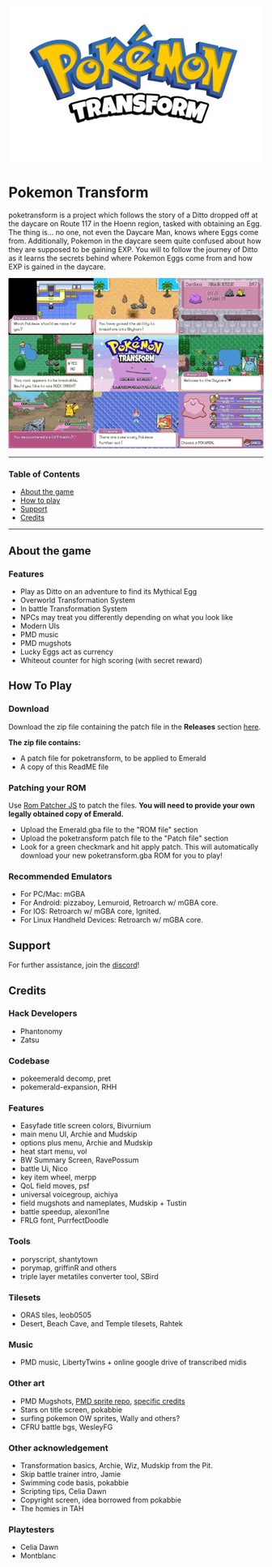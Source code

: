 ![Transform Logo](Transform_Logo.png)

# Pokemon Transform

poketransform is a project which follows the story of a Ditto dropped off at the daycare on Route 117 in the Hoenn region, tasked with obtaining an Egg. The thing is... no one, not even the Daycare Man, knows where Eggs come from. Additionally, Pokemon in the daycare seem quite confused about how they are supposed to be gaining EXP. You will to follow the journey of Ditto as it learns the secrets behind where Pokemon Eggs come from and how EXP is gained in the daycare.

<div align="center">
<img src="Transform_Collage.png" alt="Transform Collage">
</div>

---
### Table of Contents

* [About the game](#about-the-game)
* [How to play](#how-to-play)
* [Support](#support)
* [Credits](#credits)
---

## About the game

### Features

* Play as Ditto on an adventure to find its Mythical Egg
* Overworld Transformation System
* In battle Transformation System
* NPCs may treat you differently depending on what you look like
* Modern UIs
* PMD music
* PMD mugshots
* Lucky Eggs act as currency
* Whiteout counter for high scoring (with secret reward)

## How To Play

### Download

Download the zip file containing the patch file in the **Releases** section [here](https://github.com/Ddaretrogamer/Transform/releases).

**The zip file contains:**

* A patch file for poketransform, to be applied to Emerald
* A copy of this ReadME file

### Patching your ROM

Use [Rom Patcher JS](https://www.marcrobledo.com/RomPatcher.js/legacy/) to patch the files.
**You will need to provide your own legally obtained copy of Emerald.**

* Upload the Emerald.gba file to the "ROM file" section
* Upload the poketransform patch file to the "Patch file" section
* Look for a green checkmark and hit apply patch.
  This will automatically download your new poketransform.gba ROM for you to play!

### Recommended Emulators

* For PC/Mac: mGBA
* For Android: pizzaboy, Lemuroid, Retroarch w/ mGBA core.
* For IOS: Retroarch w/ mGBA core, Ignited.
* For Linux Handheld Devices: Retroarch w/ mGBA core.

## Support

For further assistance, join the [discord](https://discord.gg/5KaesJHx9e)!

## Credits

### Hack Developers

* Phantonomy
* Zatsu

### Codebase

* pokeemerald decomp, pret
* pokemerald-expansion, RHH

### Features

* Easyfade title screen colors, Bivurnium
* main menu UI, Archie and Mudskip
* options plus menu, Archie and Mudskip
* heat start menu, vol
* BW Summary Screen, RavePossum
* battle Ui, Nico
* key item wheel, merpp
* QoL field moves, psf
* universal voicegroup, aichiya
* field mugshots and nameplates, Mudskip + Tustin
* battle speedup, alexonl1ne
* FRLG font, PurrfectDoodle

### Tools

* poryscript, shantytown
* porymap, griffinR and others
* triple layer metatiles converter tool, SBird

### Tilesets

* ORAS tiles, leob0505
* Desert, Beach Cave, and Temple tilesets, Rahtek

### Music

* PMD music, LibertyTwins + online google drive of transcribed midis

### Other art

* PMD Mugshots, [PMD sprite repo](https://sprites.pmdcollab.org/), [specific credits](https://www.google.com/search?q=pmd_mugshot_credits.txt)
* Stars on title screen, pokabbie
* surfing pokemon OW sprites, Wally and others?
* CFRU battle bgs, WesleyFG

### Other acknowledgement

* Transformation basics, Archie, Wiz, Mudskip from the Pit.
* Skip battle trainer intro, Jamie
* Swimming code basis, pokabbie
* Scripting tips, Celia Dawn
* Copyright screen, idea borrowed from pokabbie
* The homies in TAH

### Playtesters

* Celia Dawn
* Montblanc
